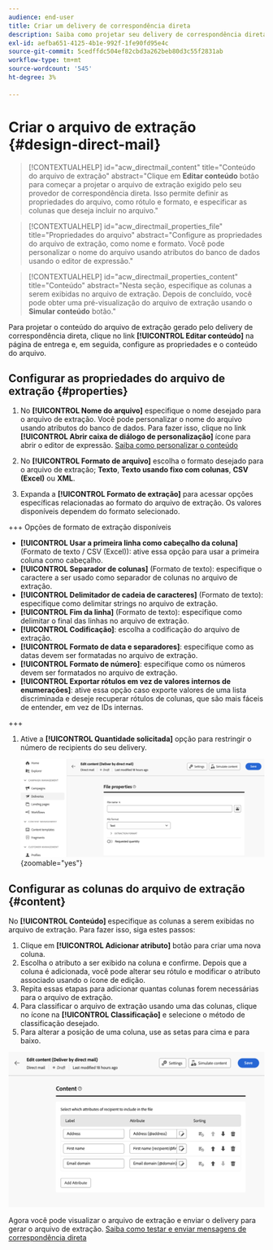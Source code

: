 ```yaml
---
audience: end-user
title: Criar um delivery de correspondência direta
description: Saiba como projetar seu delivery de correspondência direta com o Adobe Campaign Web
exl-id: aefba651-4125-4b1e-992f-1fe90fd95e4c
source-git-commit: 5cedffdc504ef82cbd3a262beb80d3c55f2831ab
workflow-type: tm+mt
source-wordcount: '545'
ht-degree: 3%

---
```


# Criar o arquivo de extração {#design-direct-mail}

>[!CONTEXTUALHELP]
>id="acw_directmail_content"
>title="Conteúdo do arquivo de extração"
>abstract="Clique em **Editar conteúdo** botão para começar a projetar o arquivo de extração exigido pelo seu provedor de correspondência direta. Isso permite definir as propriedades do arquivo, como rótulo e formato, e especificar as colunas que deseja incluir no arquivo."

>[!CONTEXTUALHELP]
>id="acw_directmail_properties_file"
>title="Propriedades do arquivo"
>abstract="Configure as propriedades do arquivo de extração, como nome e formato. Você pode personalizar o nome do arquivo usando atributos do banco de dados usando o editor de expressão."

>[!CONTEXTUALHELP]
>id="acw_directmail_properties_content"
>title="Conteúdo"
>abstract="Nesta seção, especifique as colunas a serem exibidas no arquivo de extração. Depois de concluído, você pode obter uma pré-visualização do arquivo de extração usando o **Simular conteúdo** botão."

Para projetar o conteúdo do arquivo de extração gerado pelo delivery de correspondência direta, clique no link **[!UICONTROL Editar conteúdo]** na página de entrega e, em seguida, configure as propriedades e o conteúdo do arquivo.

## Configurar as propriedades do arquivo de extração {#properties}

1. No **[!UICONTROL Nome do arquivo]** especifique o nome desejado para o arquivo de extração. Você pode personalizar o nome do arquivo usando atributos do banco de dados. Para fazer isso, clique no link **[!UICONTROL Abrir caixa de diálogo de personalização]** ícone para abrir o editor de expressão. [Saiba como personalizar o conteúdo](../personalization/personalize.md)

1. No **[!UICONTROL Formato de arquivo]** escolha o formato desejado para o arquivo de extração; **Texto**, **Texto usando fixo com colunas**, **CSV (Excel)** ou **XML**.

1. Expanda a **[!UICONTROL Formato de extração]** para acessar opções específicas relacionadas ao formato do arquivo de extração. Os valores disponíveis dependem do formato selecionado.

+++ Opções de formato de extração disponíveis

   * **[!UICONTROL Usar a primeira linha como cabeçalho da coluna]** (Formato de texto / CSV (Excel)): ative essa opção para usar a primeira coluna como cabeçalho.
   * **[!UICONTROL Separador de colunas]** (Formato de texto): especifique o caractere a ser usado como separador de colunas no arquivo de extração.
   * **[!UICONTROL Delimitador de cadeia de caracteres]** (Formato de texto): especifique como delimitar strings no arquivo de extração.
   * **[!UICONTROL Fim da linha]** (Formato de texto): especifique como delimitar o final das linhas no arquivo de extração.
   * **[!UICONTROL Codificação]**: escolha a codificação do arquivo de extração.
   * **[!UICONTROL Formato de data e separadores]**: especifique como as datas devem ser formatadas no arquivo de extração.
   * **[!UICONTROL Formato de número]**: especifique como os números devem ser formatados no arquivo de extração.
   * **[!UICONTROL Exportar rótulos em vez de valores internos de enumerações]**: ative essa opção caso exporte valores de uma lista discriminada e deseje recuperar rótulos de colunas, que são mais fáceis de entender, em vez de IDs internas.

+++

1. Ative a **[!UICONTROL Quantidade solicitada]** opção para restringir o número de recipients do seu delivery.

   ![](assets/dm-content-details.png){zoomable=&quot;yes&quot;}

## Configurar as colunas do arquivo de extração {#content}

No **[!UICONTROL Conteúdo]** especifique as colunas a serem exibidas no arquivo de extração. Para fazer isso, siga estes passos:

1. Clique em **[!UICONTROL Adicionar atributo]** botão para criar uma nova coluna.
1. Escolha o atributo a ser exibido na coluna e confirme. Depois que a coluna é adicionada, você pode alterar seu rótulo e modificar o atributo associado usando o ícone de edição.
1. Repita essas etapas para adicionar quantas colunas forem necessárias para o arquivo de extração.
1. Para classificar o arquivo de extração usando uma das colunas, clique no ícone na **[!UICONTROL Classificação]** e selecione o método de classificação desejado.
1. Para alterar a posição de uma coluna, use as setas para cima e para baixo.

![](assets/dm-content-attributes.png)

Agora você pode visualizar o arquivo de extração e enviar o delivery para gerar o arquivo de extração. [Saiba como testar e enviar mensagens de correspondência direta](send-direct-mail.md)

